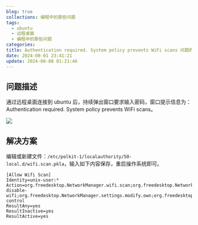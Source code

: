 ```yaml
---
blog: true
collections: 编程中的那些问题
tags:
  - ubuntu
  - 远程桌面
  - 编程中的那些问题
categories: 
title: Authentication required. System policy prevents WiFi scans 问题的解决
date: 2024-08-01 23:41:21
update: 2024-08-08 01:21:46
---
```


## 问题描述

通过远程桌面连接到 ubuntu 后，持续弹出窗口要求输入密码，窗口提示信息为：Authentication required. System policy prevents WiFi scans。

![](assets/img/Authentication%20required.%20System%20policy%20prevents%20WiFi%20scans%20问题的解决/IMG-20240802203008702.png)

## 解决方案

编辑或新建文件：`/etc/polkit-1/localauthority/50-local.d/wifi.scan.pkla`，输入如下内容保存，重启操作系统即可。

```
[Allow Wifi Scan]
Identity=unix-user:*
Action=org.freedesktop.NetworkManager.wifi.scan;org.freedesktop.NetworkManager.enable-disable-wifi;org.freedesktop.NetworkManager.settings.modify.own;org.freedesktop.NetworkManager.settings.modify.system;org.freedesktop.NetworkManager.network-control
ResultAny=yes
ResultInactive=yes
ResultActive=yes
```